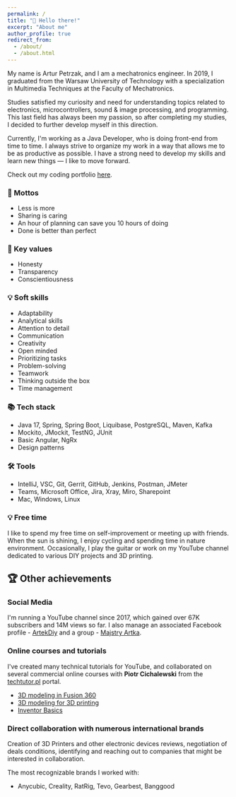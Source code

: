 ```yaml
---
permalink: /
title: "👋 Hello there!"
excerpt: "About me"
author_profile: true
redirect_from: 
  - /about/
  - /about.html
---
```


My name is Artur Petrzak, and I am a mechatronics engineer.
In 2019, I graduated from the Warsaw University of Technology with a specialization in Multimedia Techniques at the Faculty of Mechatronics.

Studies satisfied my curiosity and need for understanding topics related to electronics, microcontrollers, sound & image processing, and programming.
This last field has always been my passion, so after completing my studies, I decided to further develop myself in this direction.

Currently, I'm working as a Java Developer, who is doing front-end from time to time.
I always strive to organize my work in a way that allows me to be as productive as possible.
I have a strong need to develop my skills and learn new things — I like to move forward.

Check out my coding portfolio [here](/portfolio/).

### 🧭 Mottos

- Less is more
- Sharing is caring
- An hour of planning can save you 10 hours of doing
- Done is better than perfect

### 💎 Key values

- Honesty
- Transparency
- Conscientiousness

### 💡 Soft skills

- Adaptability
- Analytical skills
- Attention to detail
- Communication
- Creativity
- Open minded
- Prioritizing tasks
- Problem-solving
- Teamwork
- Thinking outside the box
- Time management

### 📚 Tech stack

- Java 17, Spring, Spring Boot, Liquibase, PostgreSQL, Maven, Kafka
- Mockito, JMockit, TestNG, JUnit
- Basic Angular, NgRx
- Design patterns

### 🛠️ Tools

- IntelliJ, VSC, Git, Gerrit, GitHub, Jenkins, Postman, JMeter
- Teams, Microsoft Office, Jira, Xray, Miro, Sharepoint
- Mac, Windows, Linux

### 💡 Free time

I like to spend my free time on self-improvement or meeting up with friends.
When the sun is shining, I enjoy cycling and spending time in nature environment.
Occasionally, I play the guitar or work on my YouTube channel dedicated to various DIY projects and 3D printing.

## 🏆 Other achievements

### Social Media

I'm running a YouTube channel since 2017, which gained over 67K subscribers and 14M views so far.
I also manage an associated Facebook profile - [ArtekDiy](https://www.facebook.com/ArtekDiy/) and a group - [Majstry Artka](https://www.facebook.com/groups/MajstryArtka/).

### Online courses and tutorials

I've created many technical tutorials for YouTube, and collaborated on several commercial online courses with **Piotr Cichalewski** from the [techtutor.pl](https://techtutor.pl) portal.

- [3D modeling in Fusion 360](https://kursy.techtutor.pl/kurs/modelowanie-3d-w-fusion-360/)
- [3D modeling for 3D printing](https://kursy.techtutor.pl/kurs/modelowanie-3d-pod-druk-3d/)
- [Inventor Basics](https://kursy.techtutor.pl/kurs/inventor-podstawy/)

### Direct collaboration with numerous international brands

Creation of 3D Printers and other electronic devices reviews, negotiation of deals conditions, identifying and reaching out to companies that might be interested in collaboration.

The most recognizable brands I worked with:

- Anycubic, Creality, RatRig, Tevo, Gearbest, Banggood
